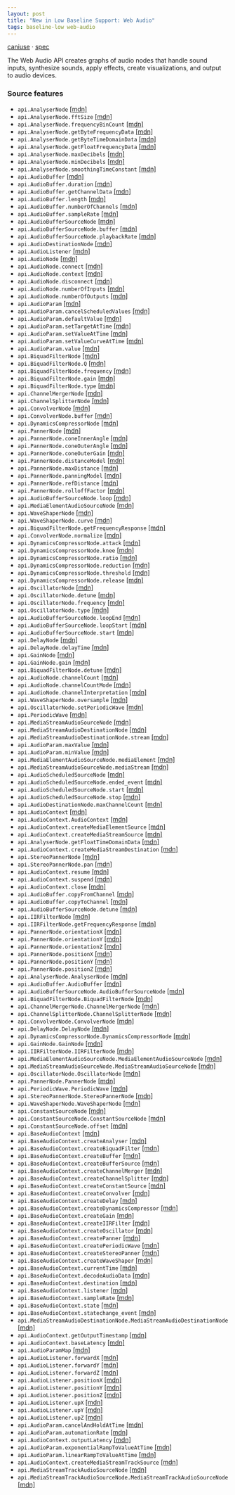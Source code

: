 ```yaml
---
layout: post
title: "New in Low Baseline Support: Web Audio"
tags: baseline-low web-audio
---
```


[caniuse](https://caniuse.com/?search=web-audio) · [spec](https://webaudio.github.io/web-audio-api/)

The Web Audio API creates graphs of audio nodes that handle sound inputs, synthesize sounds, apply effects, create visualizations, and output to audio devices.

### Source features

- ``api.AnalyserNode`` [[mdn]](https://developer.mozilla.org/en-US/search?q=api.AnalyserNode)
- ``api.AnalyserNode.fftSize`` [[mdn]](https://developer.mozilla.org/en-US/search?q=api.AnalyserNode.fftSize)
- ``api.AnalyserNode.frequencyBinCount`` [[mdn]](https://developer.mozilla.org/en-US/search?q=api.AnalyserNode.frequencyBinCount)
- ``api.AnalyserNode.getByteFrequencyData`` [[mdn]](https://developer.mozilla.org/en-US/search?q=api.AnalyserNode.getByteFrequencyData)
- ``api.AnalyserNode.getByteTimeDomainData`` [[mdn]](https://developer.mozilla.org/en-US/search?q=api.AnalyserNode.getByteTimeDomainData)
- ``api.AnalyserNode.getFloatFrequencyData`` [[mdn]](https://developer.mozilla.org/en-US/search?q=api.AnalyserNode.getFloatFrequencyData)
- ``api.AnalyserNode.maxDecibels`` [[mdn]](https://developer.mozilla.org/en-US/search?q=api.AnalyserNode.maxDecibels)
- ``api.AnalyserNode.minDecibels`` [[mdn]](https://developer.mozilla.org/en-US/search?q=api.AnalyserNode.minDecibels)
- ``api.AnalyserNode.smoothingTimeConstant`` [[mdn]](https://developer.mozilla.org/en-US/search?q=api.AnalyserNode.smoothingTimeConstant)
- ``api.AudioBuffer`` [[mdn]](https://developer.mozilla.org/en-US/search?q=api.AudioBuffer)
- ``api.AudioBuffer.duration`` [[mdn]](https://developer.mozilla.org/en-US/search?q=api.AudioBuffer.duration)
- ``api.AudioBuffer.getChannelData`` [[mdn]](https://developer.mozilla.org/en-US/search?q=api.AudioBuffer.getChannelData)
- ``api.AudioBuffer.length`` [[mdn]](https://developer.mozilla.org/en-US/search?q=api.AudioBuffer.length)
- ``api.AudioBuffer.numberOfChannels`` [[mdn]](https://developer.mozilla.org/en-US/search?q=api.AudioBuffer.numberOfChannels)
- ``api.AudioBuffer.sampleRate`` [[mdn]](https://developer.mozilla.org/en-US/search?q=api.AudioBuffer.sampleRate)
- ``api.AudioBufferSourceNode`` [[mdn]](https://developer.mozilla.org/en-US/search?q=api.AudioBufferSourceNode)
- ``api.AudioBufferSourceNode.buffer`` [[mdn]](https://developer.mozilla.org/en-US/search?q=api.AudioBufferSourceNode.buffer)
- ``api.AudioBufferSourceNode.playbackRate`` [[mdn]](https://developer.mozilla.org/en-US/search?q=api.AudioBufferSourceNode.playbackRate)
- ``api.AudioDestinationNode`` [[mdn]](https://developer.mozilla.org/en-US/search?q=api.AudioDestinationNode)
- ``api.AudioListener`` [[mdn]](https://developer.mozilla.org/en-US/search?q=api.AudioListener)
- ``api.AudioNode`` [[mdn]](https://developer.mozilla.org/en-US/search?q=api.AudioNode)
- ``api.AudioNode.connect`` [[mdn]](https://developer.mozilla.org/en-US/search?q=api.AudioNode.connect)
- ``api.AudioNode.context`` [[mdn]](https://developer.mozilla.org/en-US/search?q=api.AudioNode.context)
- ``api.AudioNode.disconnect`` [[mdn]](https://developer.mozilla.org/en-US/search?q=api.AudioNode.disconnect)
- ``api.AudioNode.numberOfInputs`` [[mdn]](https://developer.mozilla.org/en-US/search?q=api.AudioNode.numberOfInputs)
- ``api.AudioNode.numberOfOutputs`` [[mdn]](https://developer.mozilla.org/en-US/search?q=api.AudioNode.numberOfOutputs)
- ``api.AudioParam`` [[mdn]](https://developer.mozilla.org/en-US/search?q=api.AudioParam)
- ``api.AudioParam.cancelScheduledValues`` [[mdn]](https://developer.mozilla.org/en-US/search?q=api.AudioParam.cancelScheduledValues)
- ``api.AudioParam.defaultValue`` [[mdn]](https://developer.mozilla.org/en-US/search?q=api.AudioParam.defaultValue)
- ``api.AudioParam.setTargetAtTime`` [[mdn]](https://developer.mozilla.org/en-US/search?q=api.AudioParam.setTargetAtTime)
- ``api.AudioParam.setValueAtTime`` [[mdn]](https://developer.mozilla.org/en-US/search?q=api.AudioParam.setValueAtTime)
- ``api.AudioParam.setValueCurveAtTime`` [[mdn]](https://developer.mozilla.org/en-US/search?q=api.AudioParam.setValueCurveAtTime)
- ``api.AudioParam.value`` [[mdn]](https://developer.mozilla.org/en-US/search?q=api.AudioParam.value)
- ``api.BiquadFilterNode`` [[mdn]](https://developer.mozilla.org/en-US/search?q=api.BiquadFilterNode)
- ``api.BiquadFilterNode.Q`` [[mdn]](https://developer.mozilla.org/en-US/search?q=api.BiquadFilterNode.Q)
- ``api.BiquadFilterNode.frequency`` [[mdn]](https://developer.mozilla.org/en-US/search?q=api.BiquadFilterNode.frequency)
- ``api.BiquadFilterNode.gain`` [[mdn]](https://developer.mozilla.org/en-US/search?q=api.BiquadFilterNode.gain)
- ``api.BiquadFilterNode.type`` [[mdn]](https://developer.mozilla.org/en-US/search?q=api.BiquadFilterNode.type)
- ``api.ChannelMergerNode`` [[mdn]](https://developer.mozilla.org/en-US/search?q=api.ChannelMergerNode)
- ``api.ChannelSplitterNode`` [[mdn]](https://developer.mozilla.org/en-US/search?q=api.ChannelSplitterNode)
- ``api.ConvolverNode`` [[mdn]](https://developer.mozilla.org/en-US/search?q=api.ConvolverNode)
- ``api.ConvolverNode.buffer`` [[mdn]](https://developer.mozilla.org/en-US/search?q=api.ConvolverNode.buffer)
- ``api.DynamicsCompressorNode`` [[mdn]](https://developer.mozilla.org/en-US/search?q=api.DynamicsCompressorNode)
- ``api.PannerNode`` [[mdn]](https://developer.mozilla.org/en-US/search?q=api.PannerNode)
- ``api.PannerNode.coneInnerAngle`` [[mdn]](https://developer.mozilla.org/en-US/search?q=api.PannerNode.coneInnerAngle)
- ``api.PannerNode.coneOuterAngle`` [[mdn]](https://developer.mozilla.org/en-US/search?q=api.PannerNode.coneOuterAngle)
- ``api.PannerNode.coneOuterGain`` [[mdn]](https://developer.mozilla.org/en-US/search?q=api.PannerNode.coneOuterGain)
- ``api.PannerNode.distanceModel`` [[mdn]](https://developer.mozilla.org/en-US/search?q=api.PannerNode.distanceModel)
- ``api.PannerNode.maxDistance`` [[mdn]](https://developer.mozilla.org/en-US/search?q=api.PannerNode.maxDistance)
- ``api.PannerNode.panningModel`` [[mdn]](https://developer.mozilla.org/en-US/search?q=api.PannerNode.panningModel)
- ``api.PannerNode.refDistance`` [[mdn]](https://developer.mozilla.org/en-US/search?q=api.PannerNode.refDistance)
- ``api.PannerNode.rolloffFactor`` [[mdn]](https://developer.mozilla.org/en-US/search?q=api.PannerNode.rolloffFactor)
- ``api.AudioBufferSourceNode.loop`` [[mdn]](https://developer.mozilla.org/en-US/search?q=api.AudioBufferSourceNode.loop)
- ``api.MediaElementAudioSourceNode`` [[mdn]](https://developer.mozilla.org/en-US/search?q=api.MediaElementAudioSourceNode)
- ``api.WaveShaperNode`` [[mdn]](https://developer.mozilla.org/en-US/search?q=api.WaveShaperNode)
- ``api.WaveShaperNode.curve`` [[mdn]](https://developer.mozilla.org/en-US/search?q=api.WaveShaperNode.curve)
- ``api.BiquadFilterNode.getFrequencyResponse`` [[mdn]](https://developer.mozilla.org/en-US/search?q=api.BiquadFilterNode.getFrequencyResponse)
- ``api.ConvolverNode.normalize`` [[mdn]](https://developer.mozilla.org/en-US/search?q=api.ConvolverNode.normalize)
- ``api.DynamicsCompressorNode.attack`` [[mdn]](https://developer.mozilla.org/en-US/search?q=api.DynamicsCompressorNode.attack)
- ``api.DynamicsCompressorNode.knee`` [[mdn]](https://developer.mozilla.org/en-US/search?q=api.DynamicsCompressorNode.knee)
- ``api.DynamicsCompressorNode.ratio`` [[mdn]](https://developer.mozilla.org/en-US/search?q=api.DynamicsCompressorNode.ratio)
- ``api.DynamicsCompressorNode.reduction`` [[mdn]](https://developer.mozilla.org/en-US/search?q=api.DynamicsCompressorNode.reduction)
- ``api.DynamicsCompressorNode.threshold`` [[mdn]](https://developer.mozilla.org/en-US/search?q=api.DynamicsCompressorNode.threshold)
- ``api.DynamicsCompressorNode.release`` [[mdn]](https://developer.mozilla.org/en-US/search?q=api.DynamicsCompressorNode.release)
- ``api.OscillatorNode`` [[mdn]](https://developer.mozilla.org/en-US/search?q=api.OscillatorNode)
- ``api.OscillatorNode.detune`` [[mdn]](https://developer.mozilla.org/en-US/search?q=api.OscillatorNode.detune)
- ``api.OscillatorNode.frequency`` [[mdn]](https://developer.mozilla.org/en-US/search?q=api.OscillatorNode.frequency)
- ``api.OscillatorNode.type`` [[mdn]](https://developer.mozilla.org/en-US/search?q=api.OscillatorNode.type)
- ``api.AudioBufferSourceNode.loopEnd`` [[mdn]](https://developer.mozilla.org/en-US/search?q=api.AudioBufferSourceNode.loopEnd)
- ``api.AudioBufferSourceNode.loopStart`` [[mdn]](https://developer.mozilla.org/en-US/search?q=api.AudioBufferSourceNode.loopStart)
- ``api.AudioBufferSourceNode.start`` [[mdn]](https://developer.mozilla.org/en-US/search?q=api.AudioBufferSourceNode.start)
- ``api.DelayNode`` [[mdn]](https://developer.mozilla.org/en-US/search?q=api.DelayNode)
- ``api.DelayNode.delayTime`` [[mdn]](https://developer.mozilla.org/en-US/search?q=api.DelayNode.delayTime)
- ``api.GainNode`` [[mdn]](https://developer.mozilla.org/en-US/search?q=api.GainNode)
- ``api.GainNode.gain`` [[mdn]](https://developer.mozilla.org/en-US/search?q=api.GainNode.gain)
- ``api.BiquadFilterNode.detune`` [[mdn]](https://developer.mozilla.org/en-US/search?q=api.BiquadFilterNode.detune)
- ``api.AudioNode.channelCount`` [[mdn]](https://developer.mozilla.org/en-US/search?q=api.AudioNode.channelCount)
- ``api.AudioNode.channelCountMode`` [[mdn]](https://developer.mozilla.org/en-US/search?q=api.AudioNode.channelCountMode)
- ``api.AudioNode.channelInterpretation`` [[mdn]](https://developer.mozilla.org/en-US/search?q=api.AudioNode.channelInterpretation)
- ``api.WaveShaperNode.oversample`` [[mdn]](https://developer.mozilla.org/en-US/search?q=api.WaveShaperNode.oversample)
- ``api.OscillatorNode.setPeriodicWave`` [[mdn]](https://developer.mozilla.org/en-US/search?q=api.OscillatorNode.setPeriodicWave)
- ``api.PeriodicWave`` [[mdn]](https://developer.mozilla.org/en-US/search?q=api.PeriodicWave)
- ``api.MediaStreamAudioSourceNode`` [[mdn]](https://developer.mozilla.org/en-US/search?q=api.MediaStreamAudioSourceNode)
- ``api.MediaStreamAudioDestinationNode`` [[mdn]](https://developer.mozilla.org/en-US/search?q=api.MediaStreamAudioDestinationNode)
- ``api.MediaStreamAudioDestinationNode.stream`` [[mdn]](https://developer.mozilla.org/en-US/search?q=api.MediaStreamAudioDestinationNode.stream)
- ``api.AudioParam.maxValue`` [[mdn]](https://developer.mozilla.org/en-US/search?q=api.AudioParam.maxValue)
- ``api.AudioParam.minValue`` [[mdn]](https://developer.mozilla.org/en-US/search?q=api.AudioParam.minValue)
- ``api.MediaElementAudioSourceNode.mediaElement`` [[mdn]](https://developer.mozilla.org/en-US/search?q=api.MediaElementAudioSourceNode.mediaElement)
- ``api.MediaStreamAudioSourceNode.mediaStream`` [[mdn]](https://developer.mozilla.org/en-US/search?q=api.MediaStreamAudioSourceNode.mediaStream)
- ``api.AudioScheduledSourceNode`` [[mdn]](https://developer.mozilla.org/en-US/search?q=api.AudioScheduledSourceNode)
- ``api.AudioScheduledSourceNode.ended_event`` [[mdn]](https://developer.mozilla.org/en-US/search?q=api.AudioScheduledSourceNode.ended_event)
- ``api.AudioScheduledSourceNode.start`` [[mdn]](https://developer.mozilla.org/en-US/search?q=api.AudioScheduledSourceNode.start)
- ``api.AudioScheduledSourceNode.stop`` [[mdn]](https://developer.mozilla.org/en-US/search?q=api.AudioScheduledSourceNode.stop)
- ``api.AudioDestinationNode.maxChannelCount`` [[mdn]](https://developer.mozilla.org/en-US/search?q=api.AudioDestinationNode.maxChannelCount)
- ``api.AudioContext`` [[mdn]](https://developer.mozilla.org/en-US/search?q=api.AudioContext)
- ``api.AudioContext.AudioContext`` [[mdn]](https://developer.mozilla.org/en-US/search?q=api.AudioContext.AudioContext)
- ``api.AudioContext.createMediaElementSource`` [[mdn]](https://developer.mozilla.org/en-US/search?q=api.AudioContext.createMediaElementSource)
- ``api.AudioContext.createMediaStreamSource`` [[mdn]](https://developer.mozilla.org/en-US/search?q=api.AudioContext.createMediaStreamSource)
- ``api.AnalyserNode.getFloatTimeDomainData`` [[mdn]](https://developer.mozilla.org/en-US/search?q=api.AnalyserNode.getFloatTimeDomainData)
- ``api.AudioContext.createMediaStreamDestination`` [[mdn]](https://developer.mozilla.org/en-US/search?q=api.AudioContext.createMediaStreamDestination)
- ``api.StereoPannerNode`` [[mdn]](https://developer.mozilla.org/en-US/search?q=api.StereoPannerNode)
- ``api.StereoPannerNode.pan`` [[mdn]](https://developer.mozilla.org/en-US/search?q=api.StereoPannerNode.pan)
- ``api.AudioContext.resume`` [[mdn]](https://developer.mozilla.org/en-US/search?q=api.AudioContext.resume)
- ``api.AudioContext.suspend`` [[mdn]](https://developer.mozilla.org/en-US/search?q=api.AudioContext.suspend)
- ``api.AudioContext.close`` [[mdn]](https://developer.mozilla.org/en-US/search?q=api.AudioContext.close)
- ``api.AudioBuffer.copyFromChannel`` [[mdn]](https://developer.mozilla.org/en-US/search?q=api.AudioBuffer.copyFromChannel)
- ``api.AudioBuffer.copyToChannel`` [[mdn]](https://developer.mozilla.org/en-US/search?q=api.AudioBuffer.copyToChannel)
- ``api.AudioBufferSourceNode.detune`` [[mdn]](https://developer.mozilla.org/en-US/search?q=api.AudioBufferSourceNode.detune)
- ``api.IIRFilterNode`` [[mdn]](https://developer.mozilla.org/en-US/search?q=api.IIRFilterNode)
- ``api.IIRFilterNode.getFrequencyResponse`` [[mdn]](https://developer.mozilla.org/en-US/search?q=api.IIRFilterNode.getFrequencyResponse)
- ``api.PannerNode.orientationX`` [[mdn]](https://developer.mozilla.org/en-US/search?q=api.PannerNode.orientationX)
- ``api.PannerNode.orientationY`` [[mdn]](https://developer.mozilla.org/en-US/search?q=api.PannerNode.orientationY)
- ``api.PannerNode.orientationZ`` [[mdn]](https://developer.mozilla.org/en-US/search?q=api.PannerNode.orientationZ)
- ``api.PannerNode.positionX`` [[mdn]](https://developer.mozilla.org/en-US/search?q=api.PannerNode.positionX)
- ``api.PannerNode.positionY`` [[mdn]](https://developer.mozilla.org/en-US/search?q=api.PannerNode.positionY)
- ``api.PannerNode.positionZ`` [[mdn]](https://developer.mozilla.org/en-US/search?q=api.PannerNode.positionZ)
- ``api.AnalyserNode.AnalyserNode`` [[mdn]](https://developer.mozilla.org/en-US/search?q=api.AnalyserNode.AnalyserNode)
- ``api.AudioBuffer.AudioBuffer`` [[mdn]](https://developer.mozilla.org/en-US/search?q=api.AudioBuffer.AudioBuffer)
- ``api.AudioBufferSourceNode.AudioBufferSourceNode`` [[mdn]](https://developer.mozilla.org/en-US/search?q=api.AudioBufferSourceNode.AudioBufferSourceNode)
- ``api.BiquadFilterNode.BiquadFilterNode`` [[mdn]](https://developer.mozilla.org/en-US/search?q=api.BiquadFilterNode.BiquadFilterNode)
- ``api.ChannelMergerNode.ChannelMergerNode`` [[mdn]](https://developer.mozilla.org/en-US/search?q=api.ChannelMergerNode.ChannelMergerNode)
- ``api.ChannelSplitterNode.ChannelSplitterNode`` [[mdn]](https://developer.mozilla.org/en-US/search?q=api.ChannelSplitterNode.ChannelSplitterNode)
- ``api.ConvolverNode.ConvolverNode`` [[mdn]](https://developer.mozilla.org/en-US/search?q=api.ConvolverNode.ConvolverNode)
- ``api.DelayNode.DelayNode`` [[mdn]](https://developer.mozilla.org/en-US/search?q=api.DelayNode.DelayNode)
- ``api.DynamicsCompressorNode.DynamicsCompressorNode`` [[mdn]](https://developer.mozilla.org/en-US/search?q=api.DynamicsCompressorNode.DynamicsCompressorNode)
- ``api.GainNode.GainNode`` [[mdn]](https://developer.mozilla.org/en-US/search?q=api.GainNode.GainNode)
- ``api.IIRFilterNode.IIRFilterNode`` [[mdn]](https://developer.mozilla.org/en-US/search?q=api.IIRFilterNode.IIRFilterNode)
- ``api.MediaElementAudioSourceNode.MediaElementAudioSourceNode`` [[mdn]](https://developer.mozilla.org/en-US/search?q=api.MediaElementAudioSourceNode.MediaElementAudioSourceNode)
- ``api.MediaStreamAudioSourceNode.MediaStreamAudioSourceNode`` [[mdn]](https://developer.mozilla.org/en-US/search?q=api.MediaStreamAudioSourceNode.MediaStreamAudioSourceNode)
- ``api.OscillatorNode.OscillatorNode`` [[mdn]](https://developer.mozilla.org/en-US/search?q=api.OscillatorNode.OscillatorNode)
- ``api.PannerNode.PannerNode`` [[mdn]](https://developer.mozilla.org/en-US/search?q=api.PannerNode.PannerNode)
- ``api.PeriodicWave.PeriodicWave`` [[mdn]](https://developer.mozilla.org/en-US/search?q=api.PeriodicWave.PeriodicWave)
- ``api.StereoPannerNode.StereoPannerNode`` [[mdn]](https://developer.mozilla.org/en-US/search?q=api.StereoPannerNode.StereoPannerNode)
- ``api.WaveShaperNode.WaveShaperNode`` [[mdn]](https://developer.mozilla.org/en-US/search?q=api.WaveShaperNode.WaveShaperNode)
- ``api.ConstantSourceNode`` [[mdn]](https://developer.mozilla.org/en-US/search?q=api.ConstantSourceNode)
- ``api.ConstantSourceNode.ConstantSourceNode`` [[mdn]](https://developer.mozilla.org/en-US/search?q=api.ConstantSourceNode.ConstantSourceNode)
- ``api.ConstantSourceNode.offset`` [[mdn]](https://developer.mozilla.org/en-US/search?q=api.ConstantSourceNode.offset)
- ``api.BaseAudioContext`` [[mdn]](https://developer.mozilla.org/en-US/search?q=api.BaseAudioContext)
- ``api.BaseAudioContext.createAnalyser`` [[mdn]](https://developer.mozilla.org/en-US/search?q=api.BaseAudioContext.createAnalyser)
- ``api.BaseAudioContext.createBiquadFilter`` [[mdn]](https://developer.mozilla.org/en-US/search?q=api.BaseAudioContext.createBiquadFilter)
- ``api.BaseAudioContext.createBuffer`` [[mdn]](https://developer.mozilla.org/en-US/search?q=api.BaseAudioContext.createBuffer)
- ``api.BaseAudioContext.createBufferSource`` [[mdn]](https://developer.mozilla.org/en-US/search?q=api.BaseAudioContext.createBufferSource)
- ``api.BaseAudioContext.createChannelMerger`` [[mdn]](https://developer.mozilla.org/en-US/search?q=api.BaseAudioContext.createChannelMerger)
- ``api.BaseAudioContext.createChannelSplitter`` [[mdn]](https://developer.mozilla.org/en-US/search?q=api.BaseAudioContext.createChannelSplitter)
- ``api.BaseAudioContext.createConstantSource`` [[mdn]](https://developer.mozilla.org/en-US/search?q=api.BaseAudioContext.createConstantSource)
- ``api.BaseAudioContext.createConvolver`` [[mdn]](https://developer.mozilla.org/en-US/search?q=api.BaseAudioContext.createConvolver)
- ``api.BaseAudioContext.createDelay`` [[mdn]](https://developer.mozilla.org/en-US/search?q=api.BaseAudioContext.createDelay)
- ``api.BaseAudioContext.createDynamicsCompressor`` [[mdn]](https://developer.mozilla.org/en-US/search?q=api.BaseAudioContext.createDynamicsCompressor)
- ``api.BaseAudioContext.createGain`` [[mdn]](https://developer.mozilla.org/en-US/search?q=api.BaseAudioContext.createGain)
- ``api.BaseAudioContext.createIIRFilter`` [[mdn]](https://developer.mozilla.org/en-US/search?q=api.BaseAudioContext.createIIRFilter)
- ``api.BaseAudioContext.createOscillator`` [[mdn]](https://developer.mozilla.org/en-US/search?q=api.BaseAudioContext.createOscillator)
- ``api.BaseAudioContext.createPanner`` [[mdn]](https://developer.mozilla.org/en-US/search?q=api.BaseAudioContext.createPanner)
- ``api.BaseAudioContext.createPeriodicWave`` [[mdn]](https://developer.mozilla.org/en-US/search?q=api.BaseAudioContext.createPeriodicWave)
- ``api.BaseAudioContext.createStereoPanner`` [[mdn]](https://developer.mozilla.org/en-US/search?q=api.BaseAudioContext.createStereoPanner)
- ``api.BaseAudioContext.createWaveShaper`` [[mdn]](https://developer.mozilla.org/en-US/search?q=api.BaseAudioContext.createWaveShaper)
- ``api.BaseAudioContext.currentTime`` [[mdn]](https://developer.mozilla.org/en-US/search?q=api.BaseAudioContext.currentTime)
- ``api.BaseAudioContext.decodeAudioData`` [[mdn]](https://developer.mozilla.org/en-US/search?q=api.BaseAudioContext.decodeAudioData)
- ``api.BaseAudioContext.destination`` [[mdn]](https://developer.mozilla.org/en-US/search?q=api.BaseAudioContext.destination)
- ``api.BaseAudioContext.listener`` [[mdn]](https://developer.mozilla.org/en-US/search?q=api.BaseAudioContext.listener)
- ``api.BaseAudioContext.sampleRate`` [[mdn]](https://developer.mozilla.org/en-US/search?q=api.BaseAudioContext.sampleRate)
- ``api.BaseAudioContext.state`` [[mdn]](https://developer.mozilla.org/en-US/search?q=api.BaseAudioContext.state)
- ``api.BaseAudioContext.statechange_event`` [[mdn]](https://developer.mozilla.org/en-US/search?q=api.BaseAudioContext.statechange_event)
- ``api.MediaStreamAudioDestinationNode.MediaStreamAudioDestinationNode`` [[mdn]](https://developer.mozilla.org/en-US/search?q=api.MediaStreamAudioDestinationNode.MediaStreamAudioDestinationNode)
- ``api.AudioContext.getOutputTimestamp`` [[mdn]](https://developer.mozilla.org/en-US/search?q=api.AudioContext.getOutputTimestamp)
- ``api.AudioContext.baseLatency`` [[mdn]](https://developer.mozilla.org/en-US/search?q=api.AudioContext.baseLatency)
- ``api.AudioParamMap`` [[mdn]](https://developer.mozilla.org/en-US/search?q=api.AudioParamMap)
- ``api.AudioListener.forwardX`` [[mdn]](https://developer.mozilla.org/en-US/search?q=api.AudioListener.forwardX)
- ``api.AudioListener.forwardY`` [[mdn]](https://developer.mozilla.org/en-US/search?q=api.AudioListener.forwardY)
- ``api.AudioListener.forwardZ`` [[mdn]](https://developer.mozilla.org/en-US/search?q=api.AudioListener.forwardZ)
- ``api.AudioListener.positionX`` [[mdn]](https://developer.mozilla.org/en-US/search?q=api.AudioListener.positionX)
- ``api.AudioListener.positionY`` [[mdn]](https://developer.mozilla.org/en-US/search?q=api.AudioListener.positionY)
- ``api.AudioListener.positionZ`` [[mdn]](https://developer.mozilla.org/en-US/search?q=api.AudioListener.positionZ)
- ``api.AudioListener.upX`` [[mdn]](https://developer.mozilla.org/en-US/search?q=api.AudioListener.upX)
- ``api.AudioListener.upY`` [[mdn]](https://developer.mozilla.org/en-US/search?q=api.AudioListener.upY)
- ``api.AudioListener.upZ`` [[mdn]](https://developer.mozilla.org/en-US/search?q=api.AudioListener.upZ)
- ``api.AudioParam.cancelAndHoldAtTime`` [[mdn]](https://developer.mozilla.org/en-US/search?q=api.AudioParam.cancelAndHoldAtTime)
- ``api.AudioParam.automationRate`` [[mdn]](https://developer.mozilla.org/en-US/search?q=api.AudioParam.automationRate)
- ``api.AudioContext.outputLatency`` [[mdn]](https://developer.mozilla.org/en-US/search?q=api.AudioContext.outputLatency)
- ``api.AudioParam.exponentialRampToValueAtTime`` [[mdn]](https://developer.mozilla.org/en-US/search?q=api.AudioParam.exponentialRampToValueAtTime)
- ``api.AudioParam.linearRampToValueAtTime`` [[mdn]](https://developer.mozilla.org/en-US/search?q=api.AudioParam.linearRampToValueAtTime)
- ``api.AudioContext.createMediaStreamTrackSource`` [[mdn]](https://developer.mozilla.org/en-US/search?q=api.AudioContext.createMediaStreamTrackSource)
- ``api.MediaStreamTrackAudioSourceNode`` [[mdn]](https://developer.mozilla.org/en-US/search?q=api.MediaStreamTrackAudioSourceNode)
- ``api.MediaStreamTrackAudioSourceNode.MediaStreamTrackAudioSourceNode`` [[mdn]](https://developer.mozilla.org/en-US/search?q=api.MediaStreamTrackAudioSourceNode.MediaStreamTrackAudioSourceNode)

